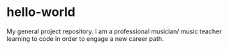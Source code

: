# hello-world
My general project repository.
I am a professional musician/ music teacher learning to code in order to engage a new career path.

